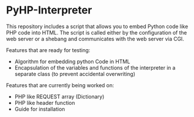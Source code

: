 # PyHP-Interpreter

This repository includes a script that allows you to embed Python code like PHP code into HTML.
The script is called either by the configuration of the web server or a shebang and communicates with the web server via CGI.

Features that are ready for testing:
 - Algorithm for embedding python Code in HTML
 - Encapsulation of the variables and functions of the interpreter in a separate class (to prevent accidental overwriting)
 
 Features that are currently being worked on:
  - PHP like REQUEST array (Dictionary)
  - PHP like header function
  - Guide for installation
